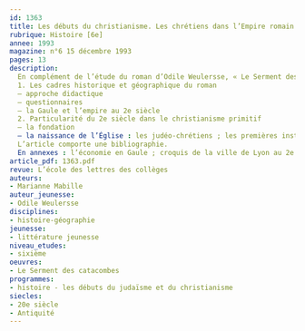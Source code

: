 ```yaml
---
id: 1363
title: Les débuts du christianisme. Les chrétiens dans l’Empire romain au IIe siècle  (1/2)
rubrique: Histoire [6e]
annee: 1993
magazine: n°6 15 décembre 1993
pages: 13
description: 
  En complément de l’étude du roman d’Odile Weulersse, « Le Serment des catacombes »…
  1. Les cadres historique et géographique du roman
  – approche didactique
  – questionnaires
  – la Gaule et l’empire au 2e siècle
  2. Particularité du 2e siècle dans le christianisme primitif
  – la fondation
  – la naissance de l’Église : les judéo-chrétiens ; les premières institutions
  L’article comporte une bibliographie.
  En annexes : l’économie en Gaule ; croquis de la ville de Lyon au 2e siècle ; carte de la Gaule au 2e siècle.
article_pdf: 1363.pdf
revue: L’école des lettres des collèges
auteurs:
- Marianne Mabille
auteur_jeunesse:
- Odile Weulersse
disciplines:
- histoire-géographie
jeunesse:
- littérature jeunesse
niveau_etudes:
- sixième
oeuvres:
- Le Serment des catacombes
programmes:
- histoire - les débuts du judaïsme et du christianisme
siecles:
- 20e siècle
- Antiquité
---
```

